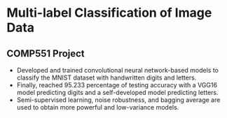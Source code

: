 # Multi-label Classification of Image Data
## COMP551 Project 
- Developed and trained convolutional neural network-based models to classify the MNIST dataset with handwritten digits and letters. 
- Finally, reached 95.233 percentage of testing accuracy with a VGG16 model predicting digits and a self-developed model predicting letters.
- Semi-supervised learning, noise robustness, and bagging average are used to obtain more powerful and low-variance models.

